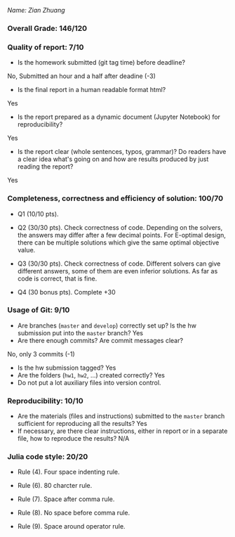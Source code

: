 *Name: Zian Zhuang*

### Overall Grade: 146/120

### Quality of report: 7/10

-   Is the homework submitted (git tag time) before deadline? 

No, Submitted an hour and a half after deadine (-3)

-   Is the final report in a human readable format html? 

Yes

-   Is the report prepared as a dynamic document (Jupyter Notebook) for reproducibility?

Yes

-   Is the report clear (whole sentences, typos, grammar)? Do readers have a clear idea what's going on and how are results produced by just reading the report? 

Yes

### Completeness, correctness and efficiency of solution: 100/70

- Q1 (10/10 pts). 

- Q2 (30/30 pts). Check correctness of code. Depending on the solvers, the answers may differ after a few decimal points. For E-optimal design, there can be multiple solutions which give the same optimal objective value.

- Q3 (30/30 pts). Check correctness of code. Different solvers can give different answers, some of them are even inferior solutions. As far as code is correct, that is fine.

- Q4 (30 bonus pts). Complete +30

### Usage of Git: 9/10

- Are branches (`master` and `develop`) correctly set up? Is the hw submission put into the `master` branch?
Yes
- Are there enough commits? Are commit messages clear? 

No, only 3 commits (-1)
          
- Is the hw submission tagged? 
Yes
- Are the folders (`hw1`, `hw2`, ...) created correctly? 
Yes
- Do not put a lot auxiliary files into version control. 


### Reproducibility: 10/10

- Are the materials (files and instructions) submitted to the `master` branch sufficient for reproducing all the results? 
Yes
- If necessary, are there clear instructions, either in report or in a separate file, how to reproduce the results?
N/A
### Julia code style: 20/20

- Rule (4). Four space indenting rule. 

- Rule (6). 80 charcter rule.

- Rule (7). Space after comma rule.

- Rule (8). No space before comma rule.

- Rule (9). Space around operator rule.

